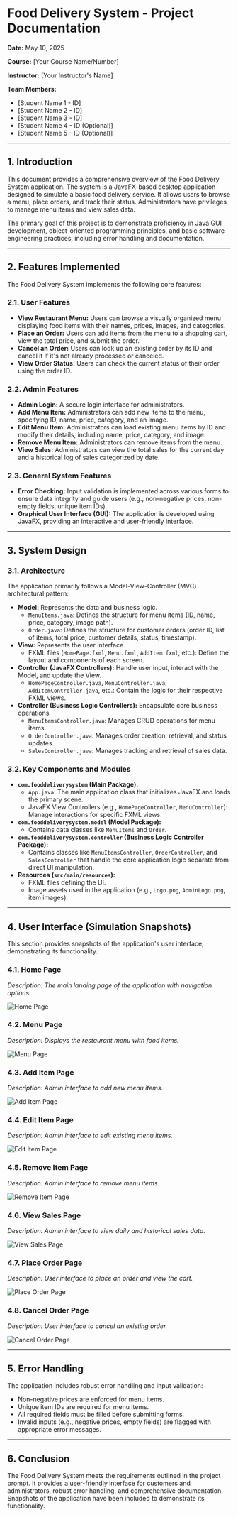 # Food Delivery System - Project Documentation

**Date:** May 10, 2025

**Course:** [Your Course Name/Number]

**Instructor:** [Your Instructor's Name]

**Team Members:**
*   [Student Name 1 - ID]
*   [Student Name 2 - ID]
*   [Student Name 3 - ID]
*   [Student Name 4 - ID (Optional)]
*   [Student Name 5 - ID (Optional)]

---

## 1. Introduction

This document provides a comprehensive overview of the Food Delivery System application. The system is a JavaFX-based desktop application designed to simulate a basic food delivery service. It allows users to browse a menu, place orders, and track their status. Administrators have privileges to manage menu items and view sales data.

The primary goal of this project is to demonstrate proficiency in Java GUI development, object-oriented programming principles, and basic software engineering practices, including error handling and documentation.

---

## 2. Features Implemented

The Food Delivery System implements the following core features:

### 2.1. User Features

*   **View Restaurant Menu:** Users can browse a visually organized menu displaying food items with their names, prices, images, and categories.
*   **Place an Order:** Users can add items from the menu to a shopping cart, view the total price, and submit the order.
*   **Cancel an Order:** Users can look up an existing order by its ID and cancel it if it's not already processed or canceled.
*   **View Order Status:** Users can check the current status of their order using the order ID.

### 2.2. Admin Features

*   **Admin Login:** A secure login interface for administrators.
*   **Add Menu Item:** Administrators can add new items to the menu, specifying ID, name, price, category, and an image.
*   **Edit Menu Item:** Administrators can load existing menu items by ID and modify their details, including name, price, category, and image.
*   **Remove Menu Item:** Administrators can remove items from the menu.
*   **View Sales:** Administrators can view the total sales for the current day and a historical log of sales categorized by date.

### 2.3. General System Features

*   **Error Checking:** Input validation is implemented across various forms to ensure data integrity and guide users (e.g., non-negative prices, non-empty fields, unique item IDs).
*   **Graphical User Interface (GUI):** The application is developed using JavaFX, providing an interactive and user-friendly interface.

---

## 3. System Design

### 3.1. Architecture

The application primarily follows a Model-View-Controller (MVC) architectural pattern:

*   **Model:** Represents the data and business logic.
    *   `MenuItems.java`: Defines the structure for menu items (ID, name, price, category, image path).
    *   `Order.java`: Defines the structure for customer orders (order ID, list of items, total price, customer details, status, timestamp).
*   **View:** Represents the user interface.
    *   FXML files (`HomePage.fxml`, `Menu.fxml`, `AddItem.fxml`, etc.): Define the layout and components of each screen.
*   **Controller (JavaFX Controllers):** Handle user input, interact with the Model, and update the View.
    *   `HomePageController.java`, `MenuController.java`, `AddItemController.java`, etc.: Contain the logic for their respective FXML views.
*   **Controller (Business Logic Controllers):** Encapsulate core business operations.
    *   `MenuItemsController.java`: Manages CRUD operations for menu items.
    *   `OrderController.java`: Manages order creation, retrieval, and status updates.
    *   `SalesController.java`: Manages tracking and retrieval of sales data.

### 3.2. Key Components and Modules

*   **`com.fooddeliverysystem` (Main Package):**
    *   `App.java`: The main application class that initializes JavaFX and loads the primary scene.
    *   JavaFX View Controllers (e.g., `HomePageController`, `MenuController`): Manage interactions for specific FXML views.
*   **`com.fooddeliverysystem.model` (Model Package):**
    *   Contains data classes like `MenuItems` and `Order`.
*   **`com.fooddeliverysystem.controller` (Business Logic Controller Package):**
    *   Contains classes like `MenuItemsController`, `OrderController`, and `SalesController` that handle the core application logic separate from direct UI manipulation.
*   **Resources (`src/main/resources`):**
    *   FXML files defining the UI.
    *   Image assets used in the application (e.g., `Logo.png`, `AdminLogo.png`, item images).

---

## 4. User Interface (Simulation Snapshots)

This section provides snapshots of the application's user interface, demonstrating its functionality.

### 4.1. Home Page
*Description: The main landing page of the application with navigation options.*

![Home Page](images/home_page.png)

### 4.2. Menu Page
*Description: Displays the restaurant menu with food items.*

![Menu Page](images/menu_page.png)

### 4.3. Add Item Page
*Description: Admin interface to add new menu items.*

![Add Item Page](images/add_item_page.png)

### 4.4. Edit Item Page
*Description: Admin interface to edit existing menu items.*

![Edit Item Page](images/edit_item_page.png)

### 4.5. Remove Item Page
*Description: Admin interface to remove menu items.*

![Remove Item Page](images/remove_item_page.png)

### 4.6. View Sales Page
*Description: Admin interface to view daily and historical sales data.*

![View Sales Page](images/view_sales_page.png)

### 4.7. Place Order Page
*Description: User interface to place an order and view the cart.*

![Place Order Page](images/place_order_page.png)

### 4.8. Cancel Order Page
*Description: User interface to cancel an existing order.*

![Cancel Order Page](images/cancel_order_page.png)

---

## 5. Error Handling

The application includes robust error handling and input validation:

* Non-negative prices are enforced for menu items.
* Unique item IDs are required for menu items.
* All required fields must be filled before submitting forms.
* Invalid inputs (e.g., negative prices, empty fields) are flagged with appropriate error messages.

---

## 6. Conclusion

The Food Delivery System meets the requirements outlined in the project prompt. It provides a user-friendly interface for customers and administrators, robust error handling, and comprehensive documentation. Snapshots of the application have been included to demonstrate its functionality.
